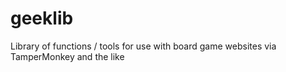 # geeklib
Library of functions / tools for use with board game websites via TamperMonkey and the like
